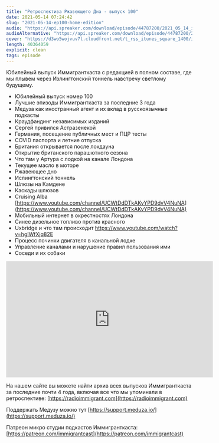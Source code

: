 ```yaml
---
title: "Ретроспектива Ржавеющего Дна - выпуск 100"
date: 2021-05-14 07:24:42
slug: "2021-05-14-ep100-home-edition"
audio: "https://api.spreaker.com/download/episode/44787200/2021_05_14_icast_ep100_home_edition.mp3"
audioAlternative: "https://api.spreaker.com/download/episode/44787200/2021_05_14_icast_ep100_home_edition.mp3"
cover: "https://d3wo5wojvuv7l.cloudfront.net/t_rss_itunes_square_1400/images.spreaker.com/original/e6c78d7a3f32bb98dc647a86f67d4f72.jpg"
length: 40364059
explicit: clean
tags: episode
---
```


Юбилейный выпуск Иммигранткаста с редакцией в полном составе, где мы плывем через Излингтонский тоннель навстречу светлому будущему.
  
* Юбилейный выпуск номер 100  
* Лучшие эпизоды Иммигранткаста за последние 3 года  
* Медуза как иностранный агент и их вклад в русскоязычные подкасты  
* Краудфандинг независимых изданий  
* Сергей привился Астразенекой  
* Германия, посещение публичных мест и ПЦР тесты  
* COVID паспорта и летние отпуска  
* Британия открывается после локдауна  
* Открытие британского парашютного сезона  
* Что там у Артура с лодкой на канале Лондона  
* Текущее масло в моторе  
* Ржавеющее дно  
* Ислингтонский тоннель  
* Шлюзы на Камдене  
* Каскады шлюзов  
* Cruising Alba [https://www.youtube.com/channel/UCWtDdDTkAKvYPD9dvV4NuNA](https://www.youtube.com/channel/UCWtDdDTkAKvYPD9dvV4NuNA)  
* Мобильный интернет в окрестностях Лондона  
* Синее дизельное топливо против красного  
* Uxbridge и что там происходит https://www.youtube.com/watch?v=hgIWfXjq82E
* Процесс починки двигателя в канальной лодке  
* Управление каналами и нарушение правил пользования ими  
* Соседи и их собаки

<div class="fixed-aspect-wrapper">
  <iframe width="560" height="315" src="https://www.youtube.com/embed/t4gHjOE3380" title="Путешествие на narrowboat-лодке Артура на кинопленку Super 8" frameborder="0" allow="accelerometer; autoplay; clipboard-write; encrypted-media; gyroscope; picture-in-picture" allowfullscreen></iframe>
</div>
  
На нашем сайте вы можете найти архив всех выпусков Иммигранткаста за последние почти 4 года, включая все что мы упоминали в ретроспективе: [https://radioimmigrant.com](https://radioimmigrant.com)  
  
Поддержать Медузу можно тут [https://support.meduza.io/](https://support.meduza.io/)  
  
Патреон микро студии подкастов Иммигранткаста: [https://patreon.com/immigrantcast](https://patreon.com/immigrantcast)
